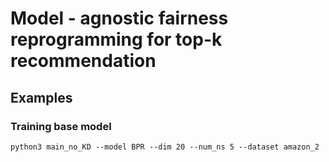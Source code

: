 
# Model - agnostic fairness reprogramming for top-k recommendation

## Examples
### Training base model
```
python3 main_no_KD --model BPR --dim 20 --num_ns 5 --dataset amazon_2
```